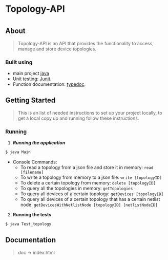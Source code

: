 <h1>Topology-API<h1>

## About

> Topology-API is an API that provides the functionality to access, manage and store device topologies. 

### Built using

- main project [java](https://www.java.com/en/)
- Unit testing: [Junit](https://junit.org/junit5/).
- Function documentation: [typedoc](https://typedoc.org).

## Getting Started

> This is an list of needed instructions to set up your project locally, to get a local copy up and running follow these instructions.
### Running

1. **_Running the application_**

```sh
$ java Main
```
- Console Commands:
    - To read a topology from a json file and store it in memory: ```read [filename]```
    - To write a topology from memory to a json file: ```write [topologyID] ```
    - To delete a certain topology from memory: ```delete [topologyID]```
    - To query all the topologies in memory: ```getTopologies ``` 
    - To query all devices of a certain topology: ```getDevices [topologyID]```
    - To query all devices of a certain topology that has a certain netlist node: ```getDevicesWithNetlistNode [topologyID] [netlistNodeID]```

2. **Running the tests**

```sh
$ java Test_topology
```
## Documentation
 > doc -> index.html
